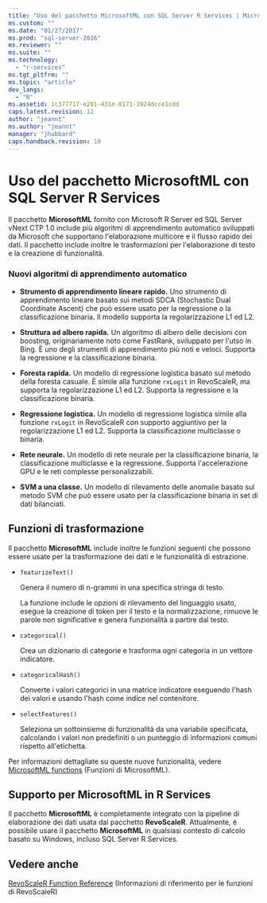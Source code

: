 ```yaml
---
title: "Uso del pacchetto MicrosoftML con SQL Server R Services | Microsoft Docs"
ms.custom: ""
ms.date: "01/27/2017"
ms.prod: "sql-server-2016"
ms.reviewer: ""
ms.suite: ""
ms.technology: 
  - "r-services"
ms.tgt_pltfrm: ""
ms.topic: "article"
dev_langs: 
  - "R"
ms.assetid: 1c377717-e281-431e-8171-3924dcce1cdd
caps.latest.revision: 12
author: "jeannt"
ms.author: "jeannt"
manager: "jhubbard"
caps.handback.revision: 10
---
```

# Uso del pacchetto MicrosoftML con SQL Server R Services
Il pacchetto **MicrosoftML** fornito con Microsoft R Server ed SQL Server vNext CTP 1.0 include più algoritmi di apprendimento automatico sviluppati da Microsoft che supportano l'elaborazione multicore e il flusso rapido dei dati. Il pacchetto include inoltre le trasformazioni per l'elaborazione di testo e la creazione di funzionalità.

### <a name="new-machine-learning-algorithms"></a>Nuovi algoritmi di apprendimento automatico


-  **Strumento di apprendimento lineare rapido.** Uno strumento di apprendimento lineare basato sui metodi SDCA (Stochastic Dual Coordinate Ascent) che può essere usato per la regressione o la classificazione binaria. Il modello supporta la regolarizzazione L1 ed L2.

- **Struttura ad albero rapida.** Un algoritmo di albero delle decisioni con boosting, originariamente noto come FastRank, sviluppato per l'utso in Bing. È uno degli strumenti di apprendimento più noti e veloci. Supporta la regressione e la classificazione binaria.

- **Foresta rapida.** Un modello di regressione logistica basato sul metodo della foresta casuale. È simile alla funzione `rxLogit` in RevoScaleR, ma supporta la regolarizzazione L1 ed L2. Supporta la regressione e la classificazione binaria.

- **Regressione logistica.** Un modello di regressione logistica simile alla funzione `rxLogit` in RevoScaleR con supporto aggiuntivo per la regolarizzazione L1 ed L2. Supporta la classificazione multiclasse o binaria.

- **Rete neurale.** Un modello di rete neurale per la classificazione binaria, la classificazione multiclasse e la regressione. Supporta l'accelerazione GPU e le reti complesse personalizzabili.

- **SVM a una classe.** Un modello di rilevamento delle anomalie basato sul metodo SVM che può essere usato per la classificazione binaria in set di dati bilanciati.

## <a name="transformation-functions"></a>Funzioni di trasformazione

Il pacchetto **MicrosoftML** include inoltre le funzioni seguenti che possono essere usate per la trasformazione dei dati e le funzionalità di estrazione.

- `featurizeText()`
 
  Genera il numero di n-grammi in una specifica stringa di testo. 

  La funzione include le opzioni di rilevamento del linguaggio usato, esegue la creazione di token per il testo e la normalizzazione, rimuove le parole non significative e genera funzionalità a partire dal testo. 

- `categorical()`

  Crea un dizionario di categorie e trasforma ogni categoria in un vettore indicatore. 
 
- `categoricalHash()`

  Converte i valori categorici in una matrice indicatore eseguendo l'hash dei valori e usando l'hash come indice nel contenitore.  

- `selectFeatures()` 

  Seleziona un sottoinsieme di funzionalità da una variabile specificata, calcolando i valori non predefiniti o un punteggio di informazioni comuni rispetto all'etichetta. 

Per informazioni dettagliate su queste nuove funzionalità, vedere [MicrosoftML functions](https://msdn.microsoft.com/microsoft-r/microsoftml/microsoftml) (Funzioni di MicrosoftML).

## <a name="support-for-microsoftml-in-r-services"></a>Supporto per MicrosoftML in R Services

Il pacchetto **MicrosoftML** è completamente integrato con la pipeline di elaborazione dei dati usata dal pacchetto **RevoScaleR**. Attualmente, è possibile usare il pacchetto **MicrosoftML** in qualsiasi contesto di calcolo basato su Windows, incluso SQL Server R Services.



## <a name="see-also"></a>Vedere anche


[RevoScaleR Function Reference](https://msdn.microsoft.com/microsoft-r/scaler/scaler) (Informazioni di riferimento per le funzioni di RevoScaleR)

